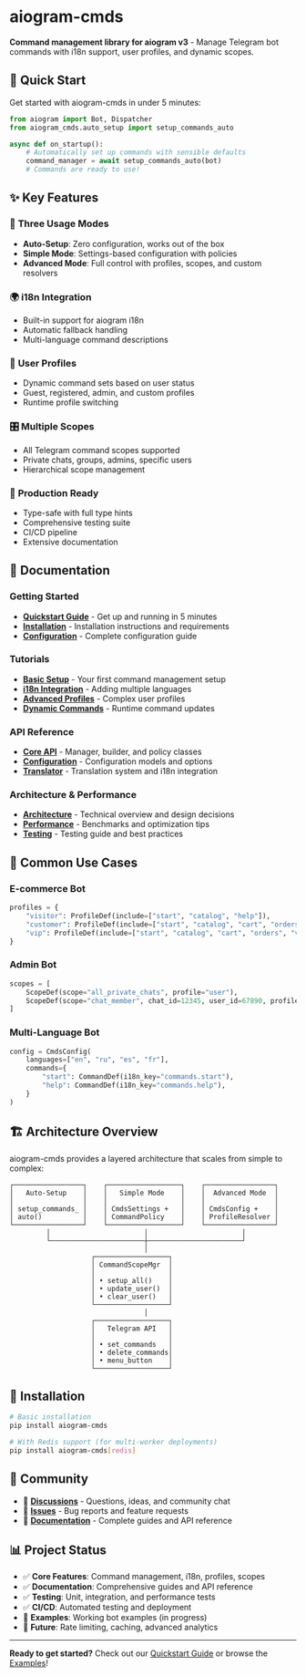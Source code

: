 # aiogram-cmds

**Command management library for aiogram v3** - Manage Telegram bot commands with i18n support, user profiles, and dynamic scopes.

## 🚀 Quick Start

Get started with aiogram-cmds in under 5 minutes:

```python
from aiogram import Bot, Dispatcher
from aiogram_cmds.auto_setup import setup_commands_auto

async def on_startup():
    # Automatically set up commands with sensible defaults
    command_manager = await setup_commands_auto(bot)
    # Commands are ready to use!
```

## ✨ Key Features

### 🎯 **Three Usage Modes**
- **Auto-Setup**: Zero configuration, works out of the box
- **Simple Mode**: Settings-based configuration with policies  
- **Advanced Mode**: Full control with profiles, scopes, and custom resolvers

### 🌍 **i18n Integration**
- Built-in support for aiogram i18n
- Automatic fallback handling
- Multi-language command descriptions

### 👥 **User Profiles**
- Dynamic command sets based on user status
- Guest, registered, admin, and custom profiles
- Runtime profile switching

### 🎛️ **Multiple Scopes**
- All Telegram command scopes supported
- Private chats, groups, admins, specific users
- Hierarchical scope management

### 🔧 **Production Ready**
- Type-safe with full type hints
- Comprehensive testing suite
- CI/CD pipeline
- Extensive documentation

## 📖 Documentation

### Getting Started
- **[Quickstart Guide](quickstart.md)** - Get up and running in 5 minutes
- **[Installation](installation.md)** - Installation instructions and requirements
- **[Configuration](configuration.md)** - Complete configuration guide

### Tutorials
- **[Basic Setup](tutorials/basic-setup.md)** - Your first command management setup
- **[i18n Integration](tutorials/i18n-integration.md)** - Adding multiple languages
- **[Advanced Profiles](tutorials/advanced-profiles.md)** - Complex user profiles
- **[Dynamic Commands](tutorials/dynamic-commands.md)** - Runtime command updates

### API Reference
- **[Core API](api/core.md)** - Manager, builder, and policy classes
- **[Configuration](api/configuration.md)** - Configuration models and options
- **[Translator](api/translator.md)** - Translation system and i18n integration

### Architecture & Performance
- **[Architecture](ARCHITECTURE.md)** - Technical overview and design decisions
- **[Performance](performance.md)** - Benchmarks and optimization tips
- **[Testing](TESTING.md)** - Testing guide and best practices

## 🎯 Common Use Cases

### E-commerce Bot
```python
profiles = {
    "visitor": ProfileDef(include=["start", "catalog", "help"]),
    "customer": ProfileDef(include=["start", "catalog", "cart", "orders", "help"]),
    "vip": ProfileDef(include=["start", "catalog", "cart", "orders", "vip_offers", "help"]),
}
```

### Admin Bot
```python
scopes = [
    ScopeDef(scope="all_private_chats", profile="user"),
    ScopeDef(scope="chat_member", chat_id=12345, user_id=67890, profile="admin"),
]
```

### Multi-Language Bot
```python
config = CmdsConfig(
    languages=["en", "ru", "es", "fr"],
    commands={
        "start": CommandDef(i18n_key="commands.start"),
        "help": CommandDef(i18n_key="commands.help"),
    }
)
```

## 🏗️ Architecture Overview

aiogram-cmds provides a layered architecture that scales from simple to complex:

```
┌─────────────────┐    ┌──────────────────┐    ┌─────────────────┐
│   Auto-Setup    │    │   Simple Mode    │    │  Advanced Mode  │
│                 │    │                  │    │                 │
│ setup_commands_ │    │ CmdsSettings +   │    │ CmdsConfig +    │
│ auto()          │    │ CommandPolicy    │    │ ProfileResolver │
└─────────────────┘    └──────────────────┘    └─────────────────┘
         │                       │                       │
         └───────────────────────┼───────────────────────┘
                                 │
                    ┌──────────────────┐
                    │ CommandScopeMgr  │
                    │                  │
                    │ • setup_all()    │
                    │ • update_user()  │
                    │ • clear_user()   │
                    └──────────────────┘
                                 │
                    ┌──────────────────┐
                    │   Telegram API   │
                    │                  │
                    │ • set_commands   │
                    │ • delete_commands│
                    │ • menu_button    │
                    └──────────────────┘
```

## 🚀 Installation

```bash
# Basic installation
pip install aiogram-cmds

# With Redis support (for multi-worker deployments)
pip install aiogram-cmds[redis]
```

## 🤝 Community

- 💬 **[Discussions](https://github.com/ArmanAvanesyan/aiogram-cmds/discussions)** - Questions, ideas, and community chat
- 🐛 **[Issues](https://github.com/ArmanAvanesyan/aiogram-cmds/issues)** - Bug reports and feature requests
- 📖 **[Documentation](https://aiogram-cmds.dev)** - Complete guides and API reference

## 📊 Project Status

- ✅ **Core Features**: Command management, i18n, profiles, scopes
- ✅ **Documentation**: Comprehensive guides and API reference  
- ✅ **Testing**: Unit, integration, and performance tests
- ✅ **CI/CD**: Automated testing and deployment
- 🚧 **Examples**: Working bot examples (in progress)
- 🔮 **Future**: Rate limiting, caching, advanced analytics

---

**Ready to get started?** Check out our [Quickstart Guide](quickstart.md) or browse the [Examples](../examples/)!
